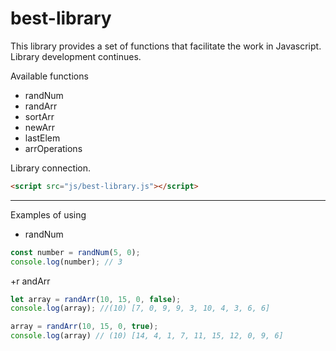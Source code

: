 # best-library
This library provides a set of functions that facilitate the work in Javascript. Library development continues.

Available functions

+ randNum
+ randArr
+ sortArr
+ newArr
+ lastElem
+ arrOperations

Library connection.
```html
<script src="js/best-library.js"></script>
```
*** *** ***
Examples of using
+ randNum

```js
const number = randNum(5, 0);
console.log(number); // 3
```

+r andArr
```js
let array = randArr(10, 15, 0, false);
console.log(array); //(10) [7, 0, 9, 9, 3, 10, 4, 3, 6, 6]

array = randArr(10, 15, 0, true); 
console.log(array) // (10) [14, 4, 1, 7, 11, 15, 12, 0, 9, 6]
```
